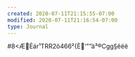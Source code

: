 ```yaml
---
created: 2020-07-11T21:15:55-07:00
modified: 2020-07-11T21:16:54-07:00
type: Journal
---
```


#8<ÆÉár¹TRR2­õ466²{È‘””ä³:registered:Cgg§êëë